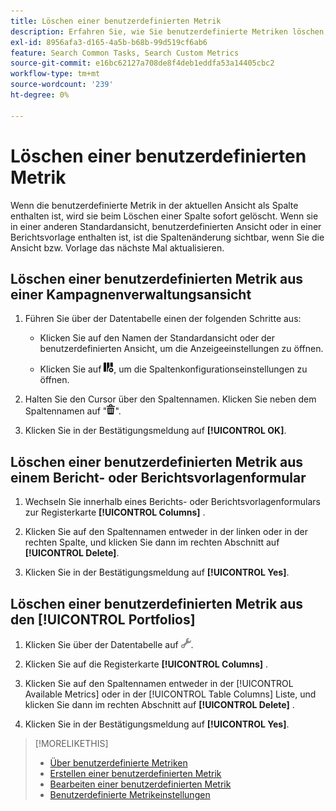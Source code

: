 ```yaml
---
title: Löschen einer benutzerdefinierten Metrik
description: Erfahren Sie, wie Sie benutzerdefinierte Metriken löschen, die aus Standardmetriken berechnet werden.
exl-id: 8956afa3-d165-4a5b-b68b-99d519cf6ab6
feature: Search Common Tasks, Search Custom Metrics
source-git-commit: e16bc62127a708de8f4deb1eddfa53a14405cbc2
workflow-type: tm+mt
source-wordcount: '239'
ht-degree: 0%

---
```


# Löschen einer benutzerdefinierten Metrik

Wenn die benutzerdefinierte Metrik in der aktuellen Ansicht als Spalte enthalten ist, wird sie beim Löschen einer Spalte sofort gelöscht. Wenn sie in einer anderen Standardansicht, benutzerdefinierten Ansicht oder in einer Berichtsvorlage enthalten ist, ist die Spaltenänderung sichtbar, wenn Sie die Ansicht bzw. Vorlage das nächste Mal aktualisieren.

## Löschen einer benutzerdefinierten Metrik aus einer Kampagnenverwaltungsansicht

1. Führen Sie über der Datentabelle einen der folgenden Schritte aus:

   * Klicken Sie auf den Namen der Standardansicht oder der benutzerdefinierten Ansicht, um die Anzeigeeinstellungen zu öffnen.

   * Klicken Sie auf ![Benutzerdefinierte Spalten](/help/search-social-commerce/assets/custom-columns.png "Benutzerdefinierte Spalten"), um die Spaltenkonfigurationseinstellungen zu öffnen.

1. Halten Sie den Cursor über den Spaltennamen. Klicken Sie neben dem Spaltennamen auf &quot;![-](/help/search-social-commerce/assets/delete.png "-")&quot;.

1. Klicken Sie in der Bestätigungsmeldung auf **[!UICONTROL OK]**.

## Löschen einer benutzerdefinierten Metrik aus einem Bericht- oder Berichtsvorlagenformular

1. Wechseln Sie innerhalb eines Berichts- oder Berichtsvorlagenformulars zur Registerkarte **[!UICONTROL Columns]** .

1. Klicken Sie auf den Spaltennamen entweder in der linken oder in der rechten Spalte, und klicken Sie dann im rechten Abschnitt auf **[!UICONTROL Delete]**.

1. Klicken Sie in der Bestätigungsmeldung auf **[!UICONTROL Yes]**.

## Löschen einer benutzerdefinierten Metrik aus den [!UICONTROL Portfolios]

1. Klicken Sie über der Datentabelle auf ![Ausgewählte Ansicht bearbeiten](/help/search-social-commerce/assets/view-settings.png "Ausgewählte Ansicht bearbeiten").

1. Klicken Sie auf die Registerkarte **[!UICONTROL Columns]** .

1. Klicken Sie auf den Spaltennamen entweder in der [!UICONTROL Available Metrics] oder in der [!UICONTROL Table Columns] Liste, und klicken Sie dann im rechten Abschnitt auf **[!UICONTROL Delete]** .

1. Klicken Sie in der Bestätigungsmeldung auf **[!UICONTROL Yes]**.

>[!MORELIKETHIS]
>
>* [Über benutzerdefinierte Metriken](custom-metric-about.md)
>* [Erstellen einer benutzerdefinierten Metrik](custom-metric-create.md)
>* [Bearbeiten einer benutzerdefinierten Metrik](custom-metric-edit.md)
>* [Benutzerdefinierte Metrikeinstellungen](custom-metric-settings.md)
